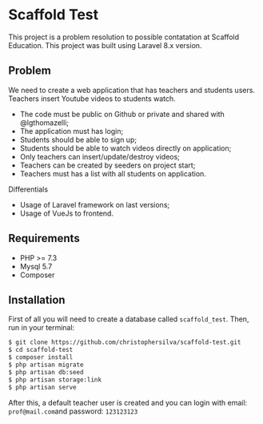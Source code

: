 # Scaffold Test

This project is a problem resolution to possible contatation at Scaffold Education. This project was built using Laravel 8.x version.

## Problem

We need to create a web application that has teachers and students users. Teachers insert Youtube videos to students watch.

- The code must be public on Github or private and shared with @lgthomazelli;
- The application must has login;
- Students should be able to sign up;
- Students should be able to watch videos directly on application;
- Only teachers can insert/update/destroy videos;
- Teachers can be created by seeders on project start;
- Teachers must has a list with all students on application.

Differentials

- Usage of Laravel framework on last versions;
- Usage of VueJs to frontend.

## Requirements

- PHP >= 7.3
- Mysql 5.7
- Composer

## Installation

First of all you will need to create a database called `scaffold_test`. Then, run in your terminal:

```bash
$ git clone https://github.com/christophersilva/scaffold-test.git
$ cd scaffold-test
$ composer install
$ php artisan migrate
$ php artisan db:seed
$ php artisan storage:link
$ php artisan serve
```

After this, a default teacher user is created and you can login with email: `prof@mail.com`and password: `123123123`
